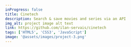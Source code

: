 ```yaml
---
inProgress: false
title: Cinetech
description: Search & save movies and series via an API
img_alt: project image alt text
link: https://github.com/ilan-servais/cinetech
tags: ['HTML5', 'CSS3', 'JavaScript']
image: '@assets/images/project-3.png'
---
```

